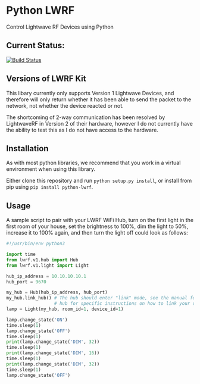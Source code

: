 # Python LWRF

Control Lightwave RF Devices using Python

## Current Status:

[![Build
Status](https://travis-ci.org/proffalken/python-lwrf.svg?branch=master)](https://travis-ci.org/proffalken/python-lwrf)

## Versions of LWRF Kit

This libary currently only supports Version 1 Lightwave Devices,
and therefore will only return whether it has been able to send the packet to
the network, not whether the device reacted or not.

The shortcoming of 2-way communication has been resolved by LightwaveRF in
Version 2 of their hardware, however I do not currently have the ability to
test this as I do not have access to the hardware.

## Installation

As with most python libraries, we recommend that you work in a virtual
environment when using this library.

Either clone this repository and run `python setup.py install`, or install from
pip using `pip install python-lwrf`.

## Usage

A sample script to pair with your LWRF WiFi Hub, turn on the first light in the first room of your house,
set the brightness to 100%, dim the light to 50%, increase it to 100% again,
and then turn the light off could look as follows:

```python
#!/usr/bin/env python3

import time
from lwrf.v1.hub import Hub
from lwrf.v1.light import Light

hub_ip_address = 10.10.10.10.1
hub_port = 9670

my_hub = Hub(hub_ip_address, hub_port)
my_hub.link_hub() # The hub should enter "link" mode, see the manual for your
                  # hub for specific instructions on how to link your devices
lamp = Light(my_hub, room_id=1, device_id=1)

lamp.change_state('ON')
time.sleep(1)
lamp.change_state('OFF')
time.sleep(1)
print(lamp.change_state('DIM', 32))
time.sleep(1)
print(lamp.change_state('DIM', 16))
time.sleep(1)
print(lamp.change_state('DIM', 32))
time.sleep(1)
lamp.change_state('OFF')
```
